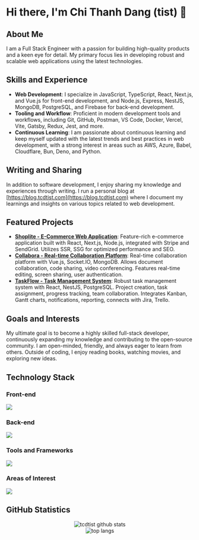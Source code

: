 # Hi there, I'm Chi Thanh Dang (tist) 👋

## About Me

I am a Full Stack Engineer with a passion for building high-quality products and a keen eye for detail. My primary focus lies in developing robust and scalable web applications using the latest technologies.

## Skills and Experience

- **Web Development**: I specialize in JavaScript, TypeScript, React, Next.js, and Vue.js for front-end development, and Node.js, Express, NestJS, MongoDB, PostgreSQL, and Firebase for back-end development.
- **Tooling and Workflow**: Proficient in modern development tools and workflows, including Git, GitHub, Postman, VS Code, Docker, Vercel, Vite, Gatsby, Redux, Jest, and more.
- **Continuous Learning**: I am passionate about continuous learning and keep myself updated with the latest trends and best practices in web development, with a strong interest in areas such as AWS, Azure, Babel, Cloudflare, Bun, Deno, and Python.

## Writing and Sharing

In addition to software development, I enjoy sharing my knowledge and experiences through writing. I run a personal blog at [https://blog.tcdtist.com](https://blog.tcdtist.com) where I document my learnings and insights on various topics related to web development.

## Featured Projects

- **[Shoplite - E-Commerce Web Application](https://ecommerce-app.tcdtist.com/)**: Feature-rich e-commerce application built with React, Next.js, Node.js, integrated with Stripe and SendGrid. Utilizes SSR, SSG for optimized performance and SEO.
- **[Collabora - Real-time Collaboration Platform](https://collaboration-platform.tcdtist.com/)**: Real-time collaboration platform with Vue.js, Socket.IO, MongoDB. Allows document collaboration, code sharing, video conferencing. Features real-time editing, screen sharing, user authentication.
- **[TaskFlow - Task Management System](https://task-management.tcdtist.com/)**: Robust task management system with React, NestJS, PostgreSQL. Project creation, task assignment, progress tracking, team collaboration. Integrates Kanban, Gantt charts, notifications, reporting, connects with Jira, Trello.

## Goals and Interests

My ultimate goal is to become a highly skilled full-stack developer, continuously expanding my knowledge and contributing to the open-source community. I am open-minded, friendly, and always eager to learn from others. Outside of coding, I enjoy reading books, watching movies, and exploring new ideas.

## Technology Stack

<div>
  <h3>Front-end</h3>
  <img src="https://skillicons.dev/icons?theme=light&i=html,css,js,ts,react,next,vue,tailwind,materialui,bootstrap" />
  <h3>Back-end</h3>
  <img src="https://skillicons.dev/icons?theme=light&i=nodejs,express,mongodb,nestjs,redis,postgres,firebase,graphql" />
  <h3>Tools and Frameworks</h3>
  <img src="https://skillicons.dev/icons?theme=light&i=vscode,git,github,postman,discord,bitbucket,figma,notion,yarn,docker,vercel,vite,gatsby,redux,jest" />
  <h3>Areas of Interest</h3>
  <img src="https://skillicons.dev/icons?theme=light&i=aws,azure,babel,cloudflare,bun,deno,py" />
</div>

## GitHub Statistics

<div align="center">
  <img style="max-width: 500px; width: auto; height: auto;" src="https://github-readme-streak-stats.herokuapp.com?user=tcdtist&theme=vue&exclude_days=Sun%2CSat" alt="tcdtist github stats" />
  <br/>
  <img height="auto" width="auto" src="https://github-readme-stats.vercel.app/api/top-langs/?username=tcdtist&layout=compact" alt="top langs" />
</div>
